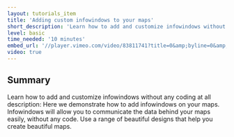 ```yaml
---
layout: tutorials_item
title: 'Adding custom infowindows to your maps'
short_description: 'Learn how to add and customize infowindows without any coding at all.'
level: basic
time_needed: '10 minutes'
embed_url: '//player.vimeo.com/video/83811741?title=0&amp;byline=0&amp;portrait=0'
video: true
---
```


## Summary

Learn how to add and customize infowindows without any coding at all
description: Here we demonstrate how to add infowindows on your maps. Infowindows will allow you to communicate the data behind your maps easily, without any code. Use a range of beautiful designs that help you create beautiful maps.
